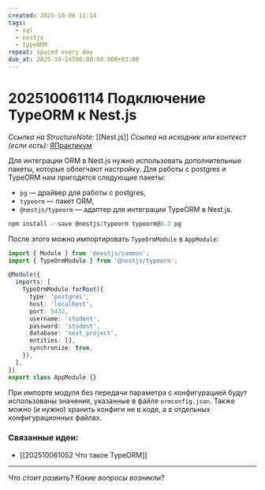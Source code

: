 ```yaml
---
created: 2025-10-06 11:14
tags:
  - sql
  - nestjs
  - typeORM
repeat: spaced every day
due_at: 2025-10-24T06:00:00.000+03:00
---
```

# 202510061114 Подключение TypeORM к Nest.js

*Ссылка на StructureNote:* [[Nest.js]]
*Ссылка на исходник или контекст (если есть):* [ЯПрактикум](https://practicum.yandex.ru/learn/backend-nodejs/courses/a4214ab0-2146-4152-b90e-651bf4c7ca5e/sprints/564244/topics/104f2765-a9c9-4617-8a5e-f21b675cf9b3/lessons/f9511df1-d552-45b6-acf8-0209593b1a02/)

Для интеграции ORM в Nest.js нужно использовать дополнительные пакеты, которые облегчают настройку. Для работы с postgres и TypeORM нам пригодятся следующие пакеты:

- `pg` — драйвер для работы с postgres,
- `typeorm` — пакет ORM,
- `@nestjs/typeorm` — адаптер для интеграции TypeORM в Nest.js.

```ts
npm install --save @nestjs/typeorm typeorm@0.3 pg
```

После этого можно импортировать `TypeOrmModule` в `AppModule`:

```ts
import { Module } from '@nestjs/common';
import { TypeOrmModule } from '@nestjs/typeorm';

@Module({
  imports: [
    TypeOrmModule.forRoot({
      type: 'postgres',
      host: 'localhost',
      port: 5432,
      username: 'student',
      password: 'student',
      database: 'nest_project',
      entities: [],
      synchronize: true,
    }),
  ],
})
export class AppModule {}
```

При импорте модуля без передачи параметра с конфигурацией будут использованы значения, указанные в файле `ormconfig.json`. Также можно (и нужно) хранить конфиги не в коде, а в отдельных конфигурационных файлах.

### Связанные идеи:

* [[202510061052 Что такое TypeORM]]

---

*Что стоит развить? Какие вопросы возникли?*
